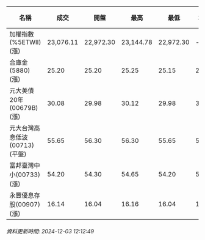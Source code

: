 | 名稱 | 成交 | 開盤 | 最高 | 最低 | 均價 | 成交金額(億) | 昨收 | 漲跌幅 | 漲跌 | 總量 | 昨量 | 振幅 |
| -------- | -------- | -------- | -------- |-------- | -------- | -------- |-------- |-------- |-------- | -------- | -------- |-------- |
|加權指數(%5ETWII) (漲)|23,076.11|22,972.30|23,144.78|22,972.30|-|2,904.66|22,736.93|1.49%|339.18|6,480,510|0|0.76%|
|合庫金(5880) (漲)|25.20|25.20|25.25|25.15|25.17|1.28|25.15|0.20%|0.05|5,068|8,849|0.40%|
|元大美債20年(00679B) (漲)|30.08|29.98|30.12|29.98|30.06|20.95|29.95|0.43%|0.13|69,692|67,262|0.47%|
|元大台灣高息低波(00713) (平盤)|55.65|56.30|56.30|55.65|55.94|8.17|55.65|0.00%|0.00|14,604|11,107|1.17%|
|富邦臺灣中小(00733) (漲)|54.20|54.30|54.65|54.20|54.45|0.461|53.80|0.74%|0.40|846|528|0.84%|
|永豐優息存股(00907) (漲)|16.14|16.04|16.16|16.04|16.08|0.994|15.98|1.00%|0.16|6,180|1,639|0.75%|
###### 資料更新時間: 2024-12-03 12:12:49